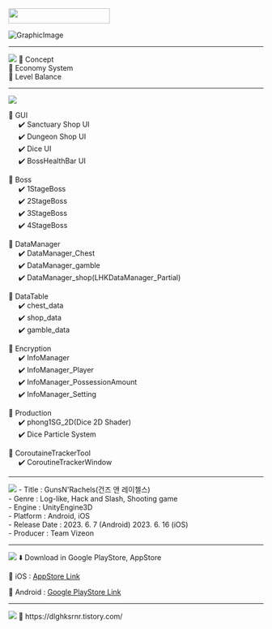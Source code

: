 <img src="https://img.shields.io/badge/Game%20Client%20Lee%20Hwanguk-8A2BE2" width="200" height="30">

![GraphicImage](https://github.com/dlghksrnr/Lee-Hwanguk-GameClient-Portfolio/assets/124248051/78bfa49e-fdaa-44d1-8ca9-11d6c8234d19)

***

<img src="https://img.shields.io/badge/system planning-F2BB13?style=flat&logo=gamedeveloper&logoColor=white">
🔴  Concept <br>
🔴  Economy System <br>
🔴  Level Balance <br>

***

<img src="https://img.shields.io/badge/participation list-F2BB13?style=flat&logo=gamedeveloper&logoColor=white">

🔴 GUI<br>
 &nbsp;&nbsp;&nbsp;&nbsp; :heavy_check_mark: Sanctuary Shop UI <br>
 &nbsp;&nbsp;&nbsp;&nbsp; :heavy_check_mark: Dungeon Shop UI <br>
 &nbsp;&nbsp;&nbsp;&nbsp; :heavy_check_mark: Dice UI <br>
 &nbsp;&nbsp;&nbsp;&nbsp; :heavy_check_mark: BossHealthBar UI <br>

🔴 Boss<br>
 &nbsp;&nbsp;&nbsp;&nbsp; :heavy_check_mark: 1StageBoss <br>
 &nbsp;&nbsp;&nbsp;&nbsp; :heavy_check_mark: 2StageBoss <br>
 &nbsp;&nbsp;&nbsp;&nbsp; :heavy_check_mark: 3StageBoss <br>
 &nbsp;&nbsp;&nbsp;&nbsp; :heavy_check_mark: 4StageBoss <br>
 
🔴 DataManager<br>
 &nbsp;&nbsp;&nbsp;&nbsp; :heavy_check_mark: DataManager_Chest <br>
 &nbsp;&nbsp;&nbsp;&nbsp; :heavy_check_mark: DataManager_gamble <br>
 &nbsp;&nbsp;&nbsp;&nbsp; :heavy_check_mark: DataManager_shop(LHKDataManager_Partial) <br>

🔴 DataTable<br>
 &nbsp;&nbsp;&nbsp;&nbsp; :heavy_check_mark: chest_data <br>
 &nbsp;&nbsp;&nbsp;&nbsp; :heavy_check_mark: shop_data <br>
 &nbsp;&nbsp;&nbsp;&nbsp; :heavy_check_mark: gamble_data <br>

🔴 Encryption<br>
 &nbsp;&nbsp;&nbsp;&nbsp; :heavy_check_mark: InfoManager <br>
 &nbsp;&nbsp;&nbsp;&nbsp; :heavy_check_mark: InfoManager_Player <br>
 &nbsp;&nbsp;&nbsp;&nbsp; :heavy_check_mark: InfoManager_PossessionAmount <br>
 &nbsp;&nbsp;&nbsp;&nbsp; :heavy_check_mark: InfoManager_Setting <br>
 
🔴 Production<br>
 &nbsp;&nbsp;&nbsp;&nbsp; :heavy_check_mark: phong1SG_2D(Dice 2D Shader) <br>
 &nbsp;&nbsp;&nbsp;&nbsp; :heavy_check_mark: Dice Particle System <br>

🔴 CoroutaineTrackerTool<br>
 &nbsp;&nbsp;&nbsp;&nbsp; :heavy_check_mark: CoroutineTrackerWindow <br>

___

<img src="https://img.shields.io/badge/Release-F2BB13?style=flat&logo=gamedeveloper&logoColor=white">
- Title : GunsN'Rachels(건즈 앤 레이첼스)<br>
- Genre : Log-like, Hack and Slash, Shooting game<br>
- Engine : UnityEngine3D<br>
- Platform : Android, iOS<br>
- Release Date : 2023. 6. 7 (Android)  2023. 6. 16 (iOS)<br>
- Producer : Team Vizeon<br>

___
<img src="https://img.shields.io/badge/Download-F2BB13?style=flat&logo=gamedeveloper&logoColor=white">
⬇️ Download in Google PlayStore, AppStore <br>

:iphone: iOS : [AppStore Link][iOS Link]

[iOS Link]: https://apps.apple.com/kr/app/%EA%B1%B4%EC%A6%88%EC%95%A4%EB%A0%88%EC%9D%B4%EC%B2%BC%EC%8A%A4/id6450149470

:iphone: Android : [Google PlayStore Link][GooglePlayStore Link]

[GooglePlayStore Link]: https://play.google.com/store/apps/details?id=com.teamvizeon.gunsandrachels&hl=ko

___
<img src="https://img.shields.io/badge/Blog-F2BB13?style=flat&logo=gamedeveloper&logoColor=white">
📄 https://dlghksrnr.tistory.com/




